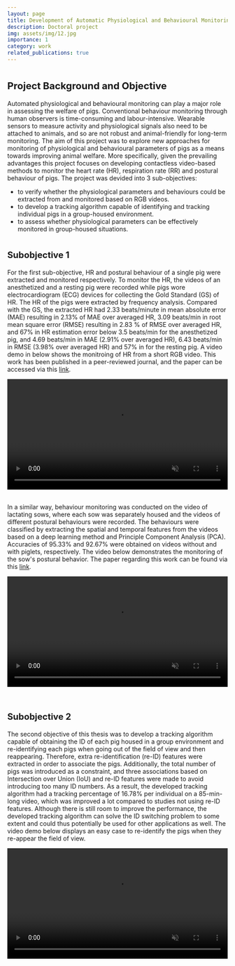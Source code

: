 ```yaml
---
layout: page
title: Development of Automatic Physiological and Behavioural Monitoring Systems for Pigs
description: Doctoral project 
img: assets/img/12.jpg
importance: 1
category: work
related_publications: true
---
```


# <span style="font-size: 22px;">Project Background and Objective</span>


Automated physiological and behavioural monitoring can play a major role in assessing the welfare of pigs. Conventional behaviour monitoring through human observers is time-consuming and labour-intensive. Wearable sensors to measure activity and physiological signals also need to be attached to animals, and so are not robust and animal-friendly for long-term monitoring. The aim of this project was to explore new approaches for monitoring of physiological and behavioural parameters of pigs as a means towards improving animal welfare.  More specifically, given the prevailing advantages this project focuses on developing contactless video-based methods to monitor the heart rate (HR), respiration rate (RR) and postural behaviour of pigs. The project was devided into 3 sub-objectives:
 
  - to verify whether the physiological parameters and behaviours could be extracted from and monitored based on RGB videos.
  - to develop a tracking algorithm capable of identifying and tracking individual pigs in a group-housed environment.
  - to assess whether physiological parameters can be effectively monitored in group-housed situations.

# <span style="font-size: 20px;">Subobjective 1</span>

For the first sub-objective, HR and postural behaviour of a single pig were extracted and monitored respectively. To monitor the HR, the videos of an anesthetized and a resting pig were recorded while pigs wore electrocardiogram (ECG) devices for collecting the Gold Standard (GS) of HR. The HR of the pigs were extracted by frequency analysis. Compared with the GS, the extracted HR had 2.33 beats/minute in mean absolute error (MAE) resulting in 2.13% of MAE over averaged HR, 3.09 beats/min in root mean square error (RMSE) resulting in 2.83 % of RMSE over averaged HR, and 67% in HR estimation error below 3.5 beats/min for the anesthetized pig, and 4.69 beats/min in MAE (2.91% over averaged HR), 6.43 beats/min in RMSE (3.98% over averaged HR) and 57% in for the resting pig. A video demo in below shows the monitroing of HR from a short RGB video. This work has been published in a peer-reviewed journal, and the paper can be accessed via this [link](https://doi.org/10.3390/ani11020442).   

<!-- Video Embed -->
<div style="display: flex; justify-content: center; align-items: center;">
  <video autoplay controls loop muted style="max-width: 800px; width: 100%;">
    <source src="{{ site.baseurl }}/assets/img/project1-1.mp4" type="video/mp4">
    Your browser does not support the video tag.
  </video>
</div>

<br>

In a similar way, behaviour monitoring was conducted on the video of lactating sows, where each sow was separately housed and the videos of different postural behaviours were recorded. The behaviours were classified by extracting the spatial and temporal features from the videos based on a deep learning method and Principle Component Analysis (PCA). Accuracies of 95.33% and 92.67% were obtained on videos without and with piglets, respectively. The video below demonstrates the monitoring of the sow's postural behavior. The paper regarding this work can be found via this [link](https://doi.org/10.1016/j.compag.2021.106351).

<!-- Video Embed -->
<div style="display: flex; justify-content: center; align-items: center;">
  <video autoplay controls loop muted style="max-width: 800px; width: 100%;">
    <source src="{{ site.baseurl }}/assets/img/project1-2.mp4" type="video/mp4">
    Your browser does not support the video tag.
  </video>
</div>

<br>

# <span style="font-size: 20px;">Subobjective 2</span>

The second objective of this thesis was to develop a tracking algorithm capable of obtaining the ID of each pig housed in a group environment and re-identifying each pigs when going out of the field of view and then reappearing. Therefore, extra re-identification (re-ID) features were extracted in order to associate the pigs. Additionally, the total number of pigs was introduced as a constraint, and three associations based on Intersection over Union (IoU) and re-ID features were made to avoid introducing too many ID numbers. As a result, the developed tracking algorithm had a tracking percentage of 16.78% per individual on a 85-min-long video, which was improved a lot compared to studies not using re-ID features. Although there is still room to improve the performance, the developed tracking algorithm can solve the ID switching problem to some extent and could thus potentially be used for other applications as well. The video demo below displays an easy case to re-identify the pigs when they re-appear the field of view. 

<!-- Video Embed -->
<div style="display: flex; justify-content: center; align-items: center;">
  <video autoplay controls loop muted style="max-width: 800px; width: 100%;">
    <source src="{{ site.baseurl }}/assets/img/project1-3.mp4" type="video/mp4">
    Your browser does not support the video tag.
  </video>
</div>